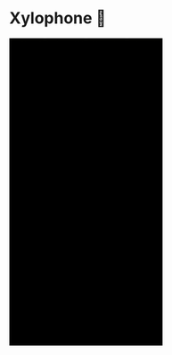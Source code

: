 
# Xylophone 🎹




<img src="https://github.com/Yaseen549/Xylophone-Musical-Flutter-App/blob/main/Xylophone.gif" width="275" height="550"/>


